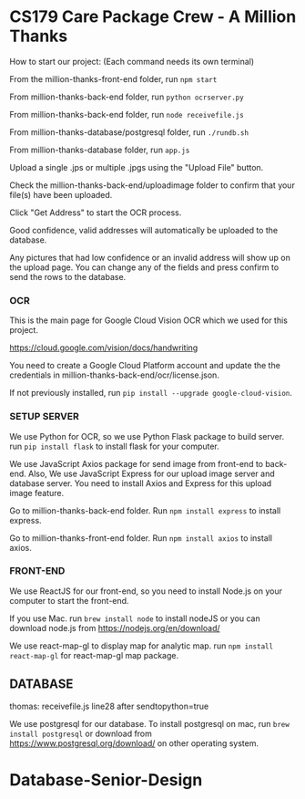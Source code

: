 # CS179 Care Package Crew - A Million Thanks

How to start our project: (Each command needs its own terminal)

From the million-thanks-front-end folder, run `npm start`

From million-thanks-back-end folder, run `python ocrserver.py`

From million-thanks-back-end folder, run `node receivefile.js`

From million-thanks-database/postgresql folder, run `./rundb.sh`

From million-thanks-database folder, run `app.js`


Upload a single .jps or multiple .jpgs using the "Upload File" button.

Check the million-thanks-back-end/uploadimage folder to confirm that your file(s) have been uploaded.

Click "Get Address" to start the OCR process.

Good confidence, valid addresses will automatically be uploaded to the database. 

Any pictures that had low confidence or an invalid address will show up on the upload page. You can change any of the fields and press 
confirm to send the rows to the database.

### OCR

This is the main page for Google Cloud Vision OCR which we used for this project.

https://cloud.google.com/vision/docs/handwriting

You need to create a Google Cloud Platform account and update the the credentials in million-thanks-back-end/ocr/license.json.

If not previously installed, run `pip install --upgrade google-cloud-vision`.

### SETUP SERVER

We use Python for OCR, so we use Python Flask package to build server. run `pip install flask` to install flask for your computer.

We use JavaScript Axios package for send image from front-end to back-end. Also, We use JavaScript Express for our upload image server and database server. You need to install Axios and Express for this upload image feature.

Go to million-thanks-back-end folder. Run `npm install express` to install express.

Go to million-thanks-front-end folder. Run `npm install axios` to install axios.

### FRONT-END

We use ReactJS for our front-end, so you need to install Node.js on your computer to start the front-end.

If you use Mac. run `brew install node` to install nodeJS or you can download node.js from https://nodejs.org/en/download/

We use react-map-gl to display map for analytic map. run `npm install react-map-gl` for react-map-gl map package.

## DATABASE

thomas: receivefile.js line28 after sendtopython=true

We use postgresql for our database. To install postgresql on mac, run `brew install postgresql` or download from https://www.postgresql.org/download/ on other operating system.

# Database-Senior-Design
